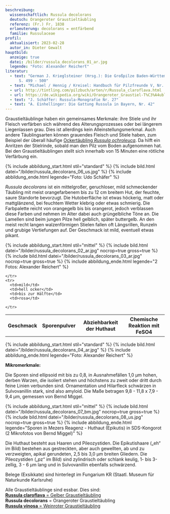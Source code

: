 ```yaml
---
beschreibung:
  wissenschaftlich: Russula decolorans
  deutsch: Orangeroter Graustieltäubling
  referenz: (Fr.) Fr. 1838
  erlaeuterung: decolorans = entfärbend
  familie: Russulaceae
profil:
  aktualisiert: 2023-02-28
  autor_in: Dieter Gewalt
hauptbild:
  anzeige: true
  datei: /bilder/russula_decolorans_01_ar.jpg
  legende: "Foto: Alexander Reichert"
literatur:
  - text: "German J. Krieglsteiner (Hrsg.): Die Großpilze Baden-Württembergs Band 2
      S. 499 - 500"
  - text: "Michael / Hennig / Kreisel: Handbuch für Pilzfreunde V, Nr. 105"
  - url: http://tintling.com/pilzbuch/arten/r/Russula_claroflava.html
  - url: https://de.wikipedia.org/wiki/Orangeroter_Graustiel-T%C3%A4ubling
  - text: "J. Schäffer: Russula-Monografie Nr. 27"
  - text: "A. Einhellinger: Die Gattung Russula in Bayern, Nr. 42"
---
```

Graustieltäublinge haben ein gemeinsames Merkmale: ihre Stiele und ihr Fleisch verfärben sich während des Alterungsprozesses oder bei längerem Liegenlassen grau. Dies ist allerdings kein Alleinstellungsmerkmal. Auch andere Täublingsarten können grauendes Fleisch und Stiele haben, zum Beispiel der überall häufige [Ockertäubling *Russula ochroleuca*](/pilze/russula-ochroleuca-ockertäubling). Da hilft ein Anritzen der Stielrinde, sobald man den Pilz vom Boden aufgenommen hat. Bei den Graustieltäublingen stellt sich innerhalb von 15 Minuten eine rötliche Verfärbung ein.

{% include abbildung_start.html stil="standard" %}
{% include bild.html datei="/bilder/russula_decolorans_06_us.jpg" %}
{% include abbildung_ende.html legende="Foto: Udo Schäfer" %}

*Russula decolorans* ist ein mittelgroßer, geruchloser, mild schmeckender Täubling mit meist orangefarbenem bis zu 12 cm breitem Hut, der feuchte, saure Standorte bevorzugt. Die Hutoberfläche ist etwas höckerig, matt oder mattglänzend, bei feuchtem Wetter klebrig oder etwas schmierig. Die Farbpalette reicht von orangegelb bis bis orangerot, jedoch verblassen diese Farben und nehmen im Alter dabei auch grüngelbliche Töne an. Die Lamellen sind beim jungen Pilze hell gelblich, später buttergelb. An den meist recht langen walzenförmigen Stielen fallen oft Längsrillen, Runzeln und grubige Vertiefungen auf. Der Geschmack ist mild, eventuell etwas pikant.

{% include abbildung_start.html stil="mittel" %}
{% include bild.html datei="/bilder/russula_decolorans_02_ar.jpg" nocrop=true gross=true %}
{% include bild.html datei="/bilder/russula_decolorans_03_ar.jpg" nocrop=true gross=true %}
{% include abbildung_ende.html legende="2 Fotos: Alexander Reichert" %}

<div class="table-responsive">
  <table class="table taeubling">
    <tr>
      <th rowspan="2">Geschmack</th>
      <th rowspan="2">Sporenpulver</th>
      <th rowspan="2">Abziehbarkeit der Huthaut</th>
      <th colspan="3" class="text-center">Chemische Reaktion mit FeSO4</th>
    </tr>
    <tr>    
      
    </tr>
    <tr>
      <td>mild</td>
      <td>hell ocker</td>
      <td>bis zur Hälfte</td>
      <td>rosa</td>
       
    </tr>
  </table>
</div>

{% include abbildung_start.html stil="standard" %}
{% include bild.html datei="/bilder/russula_decolorans_04_ar.jpg" %}
{% include abbildung_ende.html legende="Foto: Alexander Reichert" %}

**Mikromerkmale:**

Die Sporen sind ellipsoid mit bis zu 0,8, in Ausnahmefällen 1,0 µm hohen, derben Warzen, die isoliert stehen und höchstens zu zweit oder dritt durch feine Linien verbunden sind. Ornamentation und Hilarfleck schwärzen in Sulvovanillin stark, sind also amyloid. Die Maße betragen 9,8 - 11,8 x 7,9 - 9,4 µm, gemessen von Bernd Miggel.

{% include abbildung_start.html stil="mittel" %}
{% include bild.html datei="/bilder/russula_decolorans_07_bm.jpg" nocrop=true gross=true %}
{% include bild.html datei="/bilder/russula_decolorans_08_us.jpg" nocrop=true gross=true %}
{% include abbildung_ende.html legende="Sporen in Mezers Reagenz - Huthaut (Epikutis) in SDS-Kongorot (2 Mikrofotos von Bernd Miggel)" %}

Die Huthaut besteht aus Haaren und Pileozystiden. Die Epikutishaare („eh“ im Bild) bestehen aus gestreckten, aber auch gewellten, ab und zu verzweigten, apikal gerundeten, 2,5 bis 3,0 µm breiten Gliedern. Die Pileozystiden („pz“ im Bild) sind zylindrisch oder schlank keulig, 1- bis 3-zellig, 3 - 6 µm lang und  in Sulvovanillin ebenfalls schwärzend.

Belege (Exsikkate) sind hinterlegt im Fungarium KR (Staatl. Museum für Naturkunde Karlsruhe)

Alle Graustieltäublinge sind essbar. Dies sind:\
[**Russula claroflava** = Gelber Graustieltäubling](/pilze/russula-claroflava-gelber-graustieltäubling)\
**Russula decolorans** = Orangeroter Graustieltäubling\
[**Russula vinosa** = Weinroter Graustieltäubling](/pilze/russula-vinosa-weinroter-graustieltäubling)